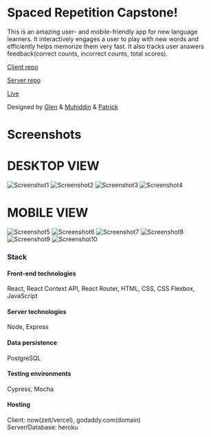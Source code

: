# Spaced Repetition Capstone!

This is an amazing user- and mobile-friendly app for new language learners. It interactively engages a user to play with new words and efficiently helps memorize them very fast. It also tracks user answers feedback(correct counts, incorrect counts, total scores).

[Client repo](https://github.com/thinkful-ei-macaw/spaced-repetition-client-mpg)

[Server repo](https://github.com/thinkful-ei-macaw/spaced-repetition-server-mpg)

[Live](https://duolang.org/)

Designed by [Glen](https://github.com/Nekotree) & [Muhiddin](https://github.com/muhiddinsgithub) & [Patrick](https://github.com/7eyedhero)

# Screenshots

# DESKTOP VIEW

![Screenshot1](./src/screenshot1.png)
![Screenshot2](./src/screenshot2.png)
![Screenshot3](./src/screenshot3.png)
![Screenshot4](./src/screenshot4.png)

# MOBILE VIEW

![Screenshot5](./src/screenshot6.png)
![Screenshot6](./src/screenshot7.png)
![Screenshot7](./src/screenshot5.png)
![Screenshot8](./src/screenshot8.png)
![Screenshot9](./src/screenshot9.png)
![Screenshot10](./src/screenshot10.png)


### Stack

#### Front-end technologies
React, React Context API, React Router, HTML, CSS, CSS Flexbox, JavaScript

#### Server technologies
Node, Express

#### Data persistence
PostgreSQL

#### Testing environments
Cypress, Mocha

#### Hosting
Client: now(zeit/vercel), godaddy.com(domain)  
Server/Database: heroku


